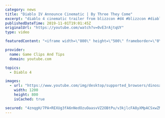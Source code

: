 ```yaml
---
category: news
title: "Diablo IV Announce Cinematic | By Three They Come"
excerpt: "diablo 4 cinematic trailer from blizzcon #d4 #blizzcon #diablo."
publishedDateTime: 2019-11-01T19:01:45Z
originalUrl: "https://youtube.com/watch?v=0vE3rAjtqUY"
type: video

featuredContent: "<iframe width=\"800\" height=\"500\" frameborder=\"0\" src=\"https://www.youtube.com/embed/0vE3rAjtqUY\" allow=\"accelerometer; autoplay; encrypted-media; gyroscope; picture-in-picture\" allowfullscreen></iframe>"

provider:
  name: Game Clips And Tips
  domain: youtube.com

topics:
  - Diablo 4

images:
  - url: "https://www.youtube.com/img/desktop/supported_browsers/dinosaur.png"
    width: 1200
    height: 800
    isCached: true

secured: "4znqgH/7PA+REXUg3fA6nNedOzuOaasvVZ2OBtPu/v3kjlcFA8yXMpACSxwZMvhslJAy44ubiAXIpGPB1twsUFdB1V0HqyHNL+MBv3bujF9XCcLeMtDsnLp11iEZKkfCXOCxaVb3Ph1m7VqE93yovUPa9wb7IzaFcvVRhxwxdWq42rLFeqm9gZHi6cSiJ+ofLcpv6oLEEvYhEgi2sKwQjswa88O3w9p0iUsfPKdgUatFPAV4seD7ikZ7s1tlCHI6Yw8LTvNJIR12y4xhOmNegqagY9oVSbiItgSRf1qmBNUiGhYd2J4bjfrYYiN1uDNumqYvymHCDTKCWjO9kbRXhz50gRwwEfmvwkV30MVly+Fk0nVCLImc1z9b+T6tWu+lDkPjdMHvD2m4SFeBRWijwA==;6sywJ6tDJQjZT3sDXzn9gg=="
---
```


